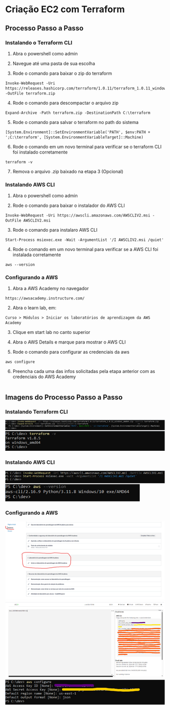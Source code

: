 # Criação EC2 com Terraform

## Processo Passo a Passo

### Instalando o Terraform CLI

1. Abra o powershell como admin

2. Navegue até uma pasta de sua escolha

3. Rode o comando para baixar o zip do terraform

```
Invoke-WebRequest -Uri https://releases.hashicorp.com/terraform/1.0.11/terraform_1.0.11_windows_amd64.zip -OutFile terraform.zip
```

4. Rode o comando para descompactar o arquivo zip

```
Expand-Archive -Path terraform.zip -DestinationPath C:\terraform
```

5. Rode o comando para salvar o terraform no path do sistema

```
[System.Environment]::SetEnvironmentVariable('PATH', $env:PATH + ';C:\terraform', [System.EnvironmentVariableTarget]::Machine)
```

6. Rode o comando em um novo terminal para verificar se o terraform CLI foi instalado corretamente

```
terraform -v
```

7. Remova o arquivo .zip baixado na etapa 3 (Opcional)

### Instalando AWS CLI

1. Abra o powershell como admin

2. Rode o comando para baixar o instalador do AWS CLI

```
Invoke-WebRequest -Uri https://awscli.amazonaws.com/AWSCLIV2.msi -OutFile AWSCLIV2.msi
```

3. Rode o comando para instalaro AWS CLI

```
Start-Process msiexec.exe -Wait -ArgumentList '/I AWSCLIV2.msi /quiet'
```

4. Rode o comando em um novo terminal para verificar se a AWS CLI foi instalada corretamente

```
aws --version
```

### Configurando a AWS

1. Abra a AWS Academy no navegador

```
https://awsacademy.instructure.com/
```

2. Abra o learn lab, em:

```
Curso > Módulos > Iniciar os laboratórios de aprendizagem da AWS Academy
```

3. Clique em start lab no canto superior

4. Abra o AWS Details e marque para mostrar o AWS CLI

5. Rode o comando para configurar as credenciais da aws

```
aws configure
```

6. Preencha cada uma das infos solicitadas pela etapa anterior com as credenciais do AWS Academy

```

```

## Imagens do Processo Passo a Passo

### Instalando Terraform CLI

![alt text](assets/terraform-cli.png)
![alt text](assets/running-terraform-cli.png)

### Instalando AWS CLI

![alt text](assets/aws-cli.png)
![alt text](assets/running-aws-cli.png)

### Configurando a AWS

![alt text](assets/learning-lab.png)
![alt text](assets/credentials.png)
![alt text](assets/aws-configure.png)

